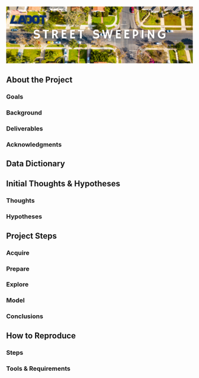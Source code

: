 ![Header](visuals/ladot.png)
## About the Project
### Goals

### Background
### Deliverables
### Acknowledgments
## Data Dictionary
## Initial Thoughts & Hypotheses
### Thoughts
### Hypotheses
## Project Steps
### Acquire
### Prepare
### Explore
### Model
### Conclusions
## How to Reproduce
### Steps
### Tools & Requirements
